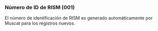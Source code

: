 ### Número de ID de RISM (001)

El número de identificación de RISM es generado automáticamente por Muscat para los registros nuevos.